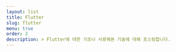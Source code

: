 ```yaml
---
layout: list
title: Flutter
slug: flutter
menu: true
order: 2
description: > Flutter에 대한 기초나 사용해본 기술에 대해 포스팅합니다.
---
```

